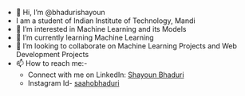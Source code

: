 - 👋 Hi, I’m @bhadurishayoun
- I am a student of Indian Institute of Technology, Mandi
- 👀 I’m interested in Machine Learning and its Models
- 🌱 I’m currently learning Machine Learning
- 💞️ I’m looking to collaborate on Machine Learning Projects and Web Development Projects 
- 📫 How to reach me:-
     - Connect with me on LinkedIn: [Shayoun Bhaduri](https://www.linkedin.com/in/shayoun-bhaduri-0547381a3/"ShayounBhaduri")
     - Instagram Id- [saahobhaduri](https://www.instagram.com/saahobhaduri/"saahobhaduri")

<!---
bhadurishayoun/bhadurishayoun is a ✨ special ✨ repository because its `README.md` (this file) appears on your GitHub profile.
You can click the Preview link to take a look at your changes.
--->

